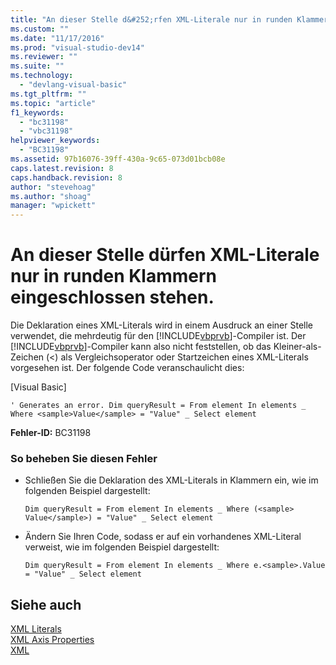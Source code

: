 ```yaml
---
title: "An dieser Stelle d&#252;rfen XML-Literale nur in runden Klammern eingeschlossen stehen. | Microsoft Docs"
ms.custom: ""
ms.date: "11/17/2016"
ms.prod: "visual-studio-dev14"
ms.reviewer: ""
ms.suite: ""
ms.technology: 
  - "devlang-visual-basic"
ms.tgt_pltfrm: ""
ms.topic: "article"
f1_keywords: 
  - "bc31198"
  - "vbc31198"
helpviewer_keywords: 
  - "BC31198"
ms.assetid: 97b16076-39ff-430a-9c65-073d01bcb08e
caps.latest.revision: 8
caps.handback.revision: 8
author: "stevehoag"
ms.author: "shoag"
manager: "wpickett"
---
```

# An dieser Stelle d&#252;rfen XML-Literale nur in runden Klammern eingeschlossen stehen.
Die Deklaration eines XML\-Literals wird in einem Ausdruck an einer Stelle verwendet, die mehrdeutig für den [!INCLUDE[vbprvb](../../csharp/programming-guide/concepts/linq/includes/vbprvb_md.md)]\-Compiler ist. Der [!INCLUDE[vbprvb](../../csharp/programming-guide/concepts/linq/includes/vbprvb_md.md)]\-Compiler kann also nicht feststellen, ob das Kleiner\-als\-Zeichen \(\<\) als Vergleichsoperator oder Startzeichen eines XML\-Literals vorgesehen ist. Der folgende Code veranschaulicht dies:  
  
 \[Visual Basic\]  
  
```  
' Generates an error. Dim queryResult = From element In elements _ Where <sample>Value</sample> = "Value" _ Select element  
```  
  
 **Fehler\-ID:** BC31198  
  
### So beheben Sie diesen Fehler  
  
-   Schließen Sie die Deklaration des XML\-Literals in Klammern ein, wie im folgenden Beispiel dargestellt:  
  
    ```vb#  
    Dim queryResult = From element In elements _ Where (<sample> Value</sample>) = "Value" _ Select element  
    ```  
  
-   Ändern Sie Ihren Code, sodass er auf ein vorhandenes XML\-Literal verweist, wie im folgenden Beispiel dargestellt:  
  
    ```vb#  
    Dim queryResult = From element In elements _ Where e.<sample>.Value = "Value" _ Select element  
    ```  
  
## Siehe auch  
 [XML Literals](../../visual-basic/language-reference/xml-literals/index.md)   
 [XML Axis Properties](../../visual-basic/language-reference/xml-axis/xml-axis-properties.md)   
 [XML](../../visual-basic/programming-guide/language-features/xml/index.md)